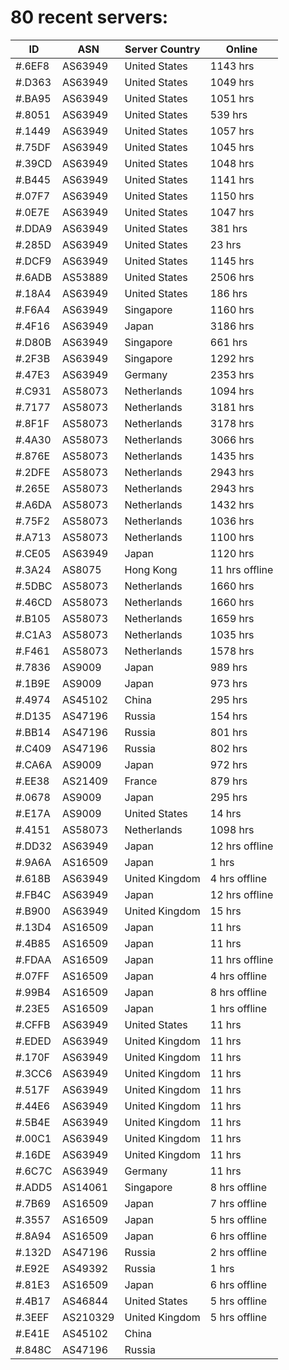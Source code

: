 # 80 recent servers:

| ID | ASN | Server Country | Online |
| ------ | ------ | ------ | ------ |
| #.6EF8 | AS63949 | United States | 1143 hrs |
| #.D363 | AS63949 | United States | 1049 hrs |
| #.BA95 | AS63949 | United States | 1051 hrs |
| #.8051 | AS63949 | United States | 539 hrs |
| #.1449 | AS63949 | United States | 1057 hrs |
| #.75DF | AS63949 | United States | 1045 hrs |
| #.39CD | AS63949 | United States | 1048 hrs |
| #.B445 | AS63949 | United States | 1141 hrs |
| #.07F7 | AS63949 | United States | 1150 hrs |
| #.0E7E | AS63949 | United States | 1047 hrs |
| #.DDA9 | AS63949 | United States | 381 hrs |
| #.285D | AS63949 | United States | 23 hrs |
| #.DCF9 | AS63949 | United States | 1145 hrs |
| #.6ADB | AS53889 | United States | 2506 hrs |
| #.18A4 | AS63949 | United States | 186 hrs |
| #.F6A4 | AS63949 | Singapore | 1160 hrs |
| #.4F16 | AS63949 | Japan | 3186 hrs |
| #.D80B | AS63949 | Singapore | 661 hrs |
| #.2F3B | AS63949 | Singapore | 1292 hrs |
| #.47E3 | AS63949 | Germany | 2353 hrs |
| #.C931 | AS58073 | Netherlands | 1094 hrs |
| #.7177 | AS58073 | Netherlands | 3181 hrs |
| #.8F1F | AS58073 | Netherlands | 3178 hrs |
| #.4A30 | AS58073 | Netherlands | 3066 hrs |
| #.876E | AS58073 | Netherlands | 1435 hrs |
| #.2DFE | AS58073 | Netherlands | 2943 hrs |
| #.265E | AS58073 | Netherlands | 2943 hrs |
| #.A6DA | AS58073 | Netherlands | 1432 hrs |
| #.75F2 | AS58073 | Netherlands | 1036 hrs |
| #.A713 | AS58073 | Netherlands | 1100 hrs |
| #.CE05 | AS63949 | Japan | 1120 hrs |
| #.3A24 | AS8075 | Hong Kong | 11 hrs offline |
| #.5DBC | AS58073 | Netherlands | 1660 hrs |
| #.46CD | AS58073 | Netherlands | 1660 hrs |
| #.B105 | AS58073 | Netherlands | 1659 hrs |
| #.C1A3 | AS58073 | Netherlands | 1035 hrs |
| #.F461 | AS58073 | Netherlands | 1578 hrs |
| #.7836 | AS9009 | Japan | 989 hrs |
| #.1B9E | AS9009 | Japan | 973 hrs |
| #.4974 | AS45102 | China | 295 hrs |
| #.D135 | AS47196 | Russia | 154 hrs |
| #.BB14 | AS47196 | Russia | 801 hrs |
| #.C409 | AS47196 | Russia | 802 hrs |
| #.CA6A | AS9009 | Japan | 972 hrs |
| #.EE38 | AS21409 | France | 879 hrs |
| #.0678 | AS9009 | Japan | 295 hrs |
| #.E17A | AS9009 | United States | 14 hrs |
| #.4151 | AS58073 | Netherlands | 1098 hrs |
| #.DD32 | AS63949 | Japan | 12 hrs offline |
| #.9A6A | AS16509 | Japan | 1 hrs |
| #.618B | AS63949 | United Kingdom | 4 hrs offline |
| #.FB4C | AS63949 | Japan | 12 hrs offline |
| #.B900 | AS63949 | United Kingdom | 15 hrs |
| #.13D4 | AS16509 | Japan | 11 hrs |
| #.4B85 | AS16509 | Japan | 11 hrs |
| #.FDAA | AS16509 | Japan | 11 hrs offline |
| #.07FF | AS16509 | Japan | 4 hrs offline |
| #.99B4 | AS16509 | Japan | 8 hrs offline |
| #.23E5 | AS16509 | Japan | 1 hrs offline |
| #.CFFB | AS63949 | United States | 11 hrs |
| #.EDED | AS63949 | United Kingdom | 11 hrs |
| #.170F | AS63949 | United Kingdom | 11 hrs |
| #.3CC6 | AS63949 | United Kingdom | 11 hrs |
| #.517F | AS63949 | United Kingdom | 11 hrs |
| #.44E6 | AS63949 | United Kingdom | 11 hrs |
| #.5B4E | AS63949 | United Kingdom | 11 hrs |
| #.00C1 | AS63949 | United Kingdom | 11 hrs |
| #.16DE | AS63949 | United Kingdom | 11 hrs |
| #.6C7C | AS63949 | Germany | 11 hrs |
| #.ADD5 | AS14061 | Singapore | 8 hrs offline |
| #.7B69 | AS16509 | Japan | 7 hrs offline |
| #.3557 | AS16509 | Japan | 5 hrs offline |
| #.8A94 | AS16509 | Japan | 6 hrs offline |
| #.132D | AS47196 | Russia | 2 hrs offline |
| #.E92E | AS49392 | Russia | 1 hrs |
| #.81E3 | AS16509 | Japan | 6 hrs offline |
| #.4B17 | AS46844 | United States | 5 hrs offline |
| #.3EEF | AS210329 | United Kingdom | 5 hrs offline |
| #.E41E | AS45102 | China | |
| #.848C | AS47196 | Russia | |

